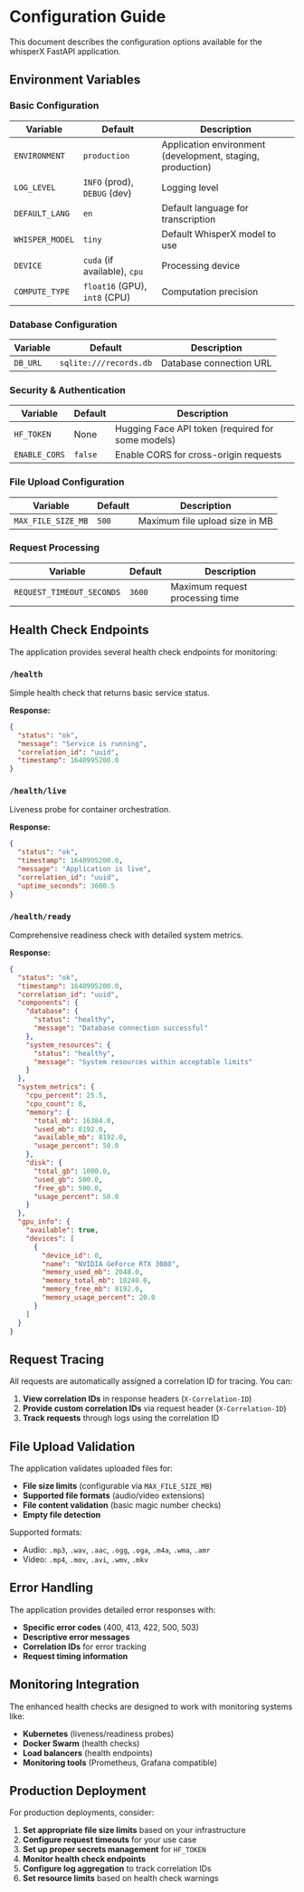 # Configuration Guide

This document describes the configuration options available for the whisperX FastAPI application.

## Environment Variables

### Basic Configuration

| Variable | Default | Description |
|----------|---------|-------------|
| `ENVIRONMENT` | `production` | Application environment (development, staging, production) |
| `LOG_LEVEL` | `INFO` (prod), `DEBUG` (dev) | Logging level |
| `DEFAULT_LANG` | `en` | Default language for transcription |
| `WHISPER_MODEL` | `tiny` | Default WhisperX model to use |
| `DEVICE` | `cuda` (if available), `cpu` | Processing device |
| `COMPUTE_TYPE` | `float16` (GPU), `int8` (CPU) | Computation precision |

### Database Configuration

| Variable | Default | Description |
|----------|---------|-------------|
| `DB_URL` | `sqlite:///records.db` | Database connection URL |

### Security & Authentication

| Variable | Default | Description |
|----------|---------|-------------|
| `HF_TOKEN` | None | Hugging Face API token (required for some models) |
| `ENABLE_CORS` | `false` | Enable CORS for cross-origin requests |

### File Upload Configuration

| Variable | Default | Description |
|----------|---------|-------------|
| `MAX_FILE_SIZE_MB` | `500` | Maximum file upload size in MB |

### Request Processing

| Variable | Default | Description |
|----------|---------|-------------|
| `REQUEST_TIMEOUT_SECONDS` | `3600` | Maximum request processing time |

## Health Check Endpoints

The application provides several health check endpoints for monitoring:

### `/health`
Simple health check that returns basic service status.

**Response:**
```json
{
  "status": "ok",
  "message": "Service is running",
  "correlation_id": "uuid",
  "timestamp": 1640995200.0
}
```

### `/health/live`
Liveness probe for container orchestration.

**Response:**
```json
{
  "status": "ok",
  "timestamp": 1640995200.0,
  "message": "Application is live",
  "correlation_id": "uuid",
  "uptime_seconds": 3600.5
}
```

### `/health/ready`
Comprehensive readiness check with detailed system metrics.

**Response:**
```json
{
  "status": "ok",
  "timestamp": 1640995200.0,
  "correlation_id": "uuid",
  "components": {
    "database": {
      "status": "healthy",
      "message": "Database connection successful"
    },
    "system_resources": {
      "status": "healthy",
      "message": "System resources within acceptable limits"
    }
  },
  "system_metrics": {
    "cpu_percent": 25.5,
    "cpu_count": 8,
    "memory": {
      "total_mb": 16384.0,
      "used_mb": 8192.0,
      "available_mb": 8192.0,
      "usage_percent": 50.0
    },
    "disk": {
      "total_gb": 1000.0,
      "used_gb": 500.0,
      "free_gb": 500.0,
      "usage_percent": 50.0
    }
  },
  "gpu_info": {
    "available": true,
    "devices": [
      {
        "device_id": 0,
        "name": "NVIDIA GeForce RTX 3080",
        "memory_used_mb": 2048.0,
        "memory_total_mb": 10240.0,
        "memory_free_mb": 8192.0,
        "memory_usage_percent": 20.0
      }
    ]
  }
}
```

## Request Tracing

All requests are automatically assigned a correlation ID for tracing. You can:

1. **View correlation IDs** in response headers (`X-Correlation-ID`)
2. **Provide custom correlation IDs** via request header (`X-Correlation-ID`)
3. **Track requests** through logs using the correlation ID

## File Upload Validation

The application validates uploaded files for:

- **File size limits** (configurable via `MAX_FILE_SIZE_MB`)
- **Supported file formats** (audio/video extensions)
- **File content validation** (basic magic number checks)
- **Empty file detection**

Supported formats:
- Audio: `.mp3`, `.wav`, `.aac`, `.ogg`, `.oga`, `.m4a`, `.wma`, `.amr`
- Video: `.mp4`, `.mov`, `.avi`, `.wmv`, `.mkv`

## Error Handling

The application provides detailed error responses with:

- **Specific error codes** (400, 413, 422, 500, 503)
- **Descriptive error messages**
- **Correlation IDs** for error tracking
- **Request timing information**

## Monitoring Integration

The enhanced health checks are designed to work with monitoring systems like:

- **Kubernetes** (liveness/readiness probes)
- **Docker Swarm** (health checks)
- **Load balancers** (health endpoints)
- **Monitoring tools** (Prometheus, Grafana compatible)

## Production Deployment

For production deployments, consider:

1. **Set appropriate file size limits** based on your infrastructure
2. **Configure request timeouts** for your use case
3. **Set up proper secrets management** for `HF_TOKEN`
4. **Monitor health check endpoints**
5. **Configure log aggregation** to track correlation IDs
6. **Set resource limits** based on health check warnings